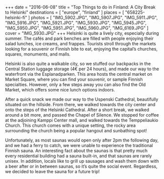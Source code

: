 +++
date    = "2016-06-08"
title   = "Top Things to do in Finland: A City Break to Helsinki"
destinations = [ "europe", "finland" ]
places  = [ "658225-helsinki-fi" ]
photos  = [
  "IMG_5902.JPG", "IMG_5907.JPG", "IMG_5911.JPG", "IMG_5916.JPG", "IMG_5921.JPG",
  "IMG_5930.JPG", "IMG_5945.JPG", "IMG_5950.JPG", "IMG_5951.JPG", "IMG_5960.JPG",
  "IMG_6169.JPG"
]
cover = "IMG_5930.JPG"
+++
Helsinki is quite a lively city, especially during summer. The cafés and park benches are filled with people enjoying their salad lunches, ice creams, and frappes. Tourists stroll through the markets looking for a souvenir or Finnish bite to eat, enjoying the capital’s churches, squares, monuments, and malls.
<!--more-->
Helsinki is also quite a walkable city, so we stuffed our backpacks in the Central Station luggage storage (4€ per 24 hours), and made our way to the waterfront via the Esplanadparken. This area hosts the central market on Market Square, where you can find your souvenir, or sample Finnish specialties. However, only a few steps away you can also find the Old Market, which offers some nice lunch options indoors.

After a quick snack we made our way to the Uspenski Cathedral, beautifully situated on the hillside. From there, we walked towards the city center and onto the steps of the Helsinki Cathedral. After a short break, we walked around a bit more, and passed the Chapel of Silence. We stopped for coffee at the adjoining Kamppi Center mall, and walked towards the Temppeliaukio Church. This church comes with a unique setting, the rocky area surrounding the church being a popular hangout and sunbathing spot!

Unfortunately, as most saunas would open only after 2pm the following day, and we had a ferry to catch, we were unable to experience the traditional Finnish sauna. An interesting fact about the saunas is that pretty much every residential building had a sauna built-in, and that saunas are rarely unisex. In addition, locals like to grill up sausages and wash them down with a beer after or in between saunas, so it’s quite the social event. Regardless, we decided to leave the sauna for a future trip!